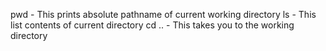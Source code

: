 pwd - This prints absolute pathname of current working directory
ls - This list contents of current directory
cd .. - This takes you to the working directory
